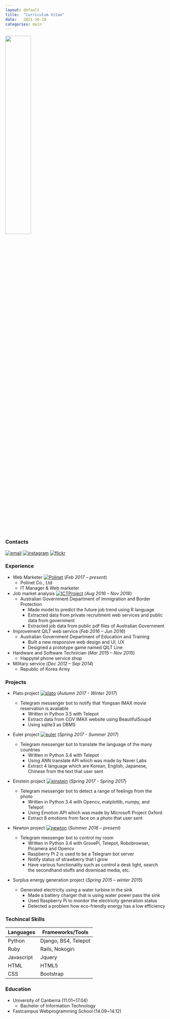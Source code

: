 ```yaml
---
layout: default
title:  "Curriculum Vitae"
date:   2021-10-10
categories: main
---
```

<img src="https://i.ibb.co/HxNrsKD/logo-ver2.png" width="40%"><br />

### Contacts
[![email](https://img.shields.io/badge/email-bumjin-00059f.svg?style=flat-square)](mailto:bumjinjung1@gmail.com)
[![instagram](https://img.shields.io/badge/instagram-__jungbumjin-00059f.svg?style=flat-square)](https://www.instagram.com/_jungbumjin/)
[![flickr](https://img.shields.io/badge/flickr-bumjin-00059f.svg?style=flat-square)](https://www.flickr.com/photos/bumjin/)

### Experience
- Web Marketer [![Polinet](https://img.shields.io/badge/Polinet-Website-lightgrey.svg?style=flat-square)](https://polinet.co.kr)  (*Feb 2017 – present*)
  + Polinet Co., Ltd
  + IT Manager & Web marketer
- Job market analysis [![ICTProject](https://img.shields.io/badge/github-ICTProject-lightgrey.svg?style=flat-square)](https://github.com/bamjin/ICTProject)  (*Aug 2016 – Nov 2016*)
  + Australian Government Department of Immigration and Border Protection
	+ Made model to predict the future job trend using R language
	+ Extracted data from private recruitment web services and public data from government
	+ Extracted job data from public pdf files of Australian Government
- Improvement QILT web service  (*Feb 2016 – Jun 2016*)
  + Australian Government Department of Education and Training
	+ Built a new responsive web design and UI, UX
	+ Designed a prototype game named QILT Line
- Hardware and Software Technician  (*Mar 2015 – Nov 2015*)
  + Happytel phone service shop
- Military service  (*Dec 2012 – Sep 2014*)
  + Republic of Korea Army

### Projects
  + Plato project [![plato](https://img.shields.io/badge/github-plato-lightgrey.svg?style=flat-square)](https://github.com/bamjin/plato)  (*Autumn 2017 - Winter 2017*)
    + Telegram messenger bot to notify that Yongsan IMAX movie reservation is available
      + Written in Python 3.5 with Telepot
      + Extract data from CGV IMAX website using BeautifulSoup4
      + Using sqlite3 as DBMS

  + Euler project [![euler](https://img.shields.io/badge/github-euler-lightgrey.svg?style=flat-square)](https://github.com/bamjin/euler)  (*Spring 2017 - Summer 2017*)
    + Telegram messenger bot to translate the language of the many countries
      + Written in Python 3.4 with Telepot
      + Using ANN translate API which was made by Naver Labs
      + Extract 4 language which are Korean, English, Japanese, Chinese from the text that user sent

  + Einstein project [![einstein](https://img.shields.io/badge/github-einstein-lightgrey.svg?style=flat-square)](https://github.com/bamjin/einstein)  (*Spring 2017 - Spring 2017*)
    + Telegram messenger bot to detect a range of feelings from the photo
      + Written in Python 3.4 with Opencv, matplotlib, numpy, and Telepot
      + Using Emotion API which was made by Microsoft Project Oxford
      + Extract 8 emotions from face on a photo that user sent

  + Newton project [![newton](https://img.shields.io/badge/github-newton-lightgrey.svg?style=flat-square)](https://github.com/bamjin/newton)  (*Summer 2016 – present*)
    + Telegram messenger bot to control my room
      + Written in Python 3.4 with GrovePi, Telepot, Robobrowser, Picamera and Opencv
      + Raspberry Pi 2 is used to be a Telegram bot server
      + Notify status of strawberry that I grow
      + Have various functionality such as control a desk light, search the secondhand stuffs and download media, etc.

  + Surplus energy generation project  (*Spring 2015 – winter 2015*)
    + Generated electricity using a water turbine in the sink
      + Made a battery charger that is using water power pass the sink
      + Used Raspberry Pi to monitor the electricity generation status
      + Detected a problem how eco-friendly energy has a low efficiency

### Techincal Skills

| Languages  | Frameworks/Tools              |
|------------|-------------------------------|
| Python     | Django, BS4, Telepot          |
| Ruby       | Rails, Nokogiri               |
| Javascript | Jquery                        |
| HTML       | HTML5                         |
| CSS        | Bootstrap                     |

### Education
- University of Canberra (11.01~17.04)
    + Bachelor of Information Technology
- Fastcampus Webprogramming School (14.09~14.12)
